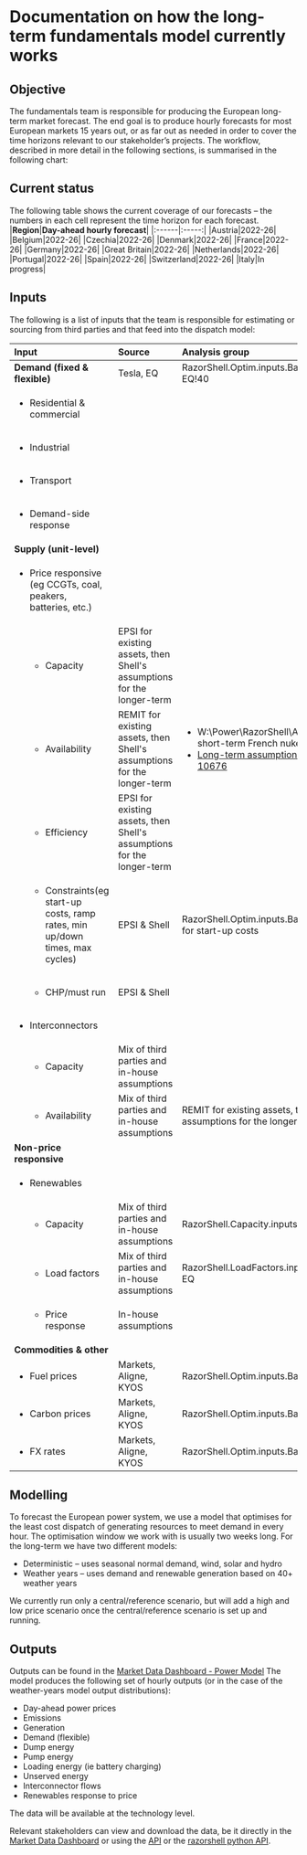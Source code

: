 # Documentation on how the long-term fundamentals model currently works
## Objective
The fundamentals team is responsible for producing the European long-term market forecast. The end goal is to produce hourly forecasts for most European markets 15 years out, or as far out as needed in order to cover the time horizons relevant to our stakeholder’s projects.
The workflow, described in more detail in the following sections, is summarised in the following chart:
## Current status
The following table shows the current coverage of our forecasts – the numbers in each cell represent the time horizon for each forecast.
|**Region**|**Day-ahead hourly forecast**|
|:------|:-----:|
|Austria|2022-26|
|Belgium|2022-26|
|Czechia|2022-26|
|Denmark|2022-26|
|France|2022-26|
|Germany|2022-26|
|Great Britain|2022-26|
|Netherlands|2022-26|
|Portugal|2022-26|
|Spain|2022-26|
|Switzerland|2022-26|
|Italy|In progress|

## Inputs
The following is a list of inputs that the team is responsible for estimating or sourcing from third parties and that feed into the dispatch model:

|**Input**|**Source**|**Analysis group**|
|:------|:-----|:-----|
|**Demand (fixed & flexible)**|Tesla, EQ|RazorShell.Optim.inputs.Base!0_WY-EQ!40|
|<ul><li>Residential & commercial</li></ul>|||
|<ul><li>Industrial</li></ul>|||
|<ul><li>Transport</li></ul>|||
|<ul><li>Demand-side response</li></ul>|||
|**Supply (unit-level)**|||
|<ul><li>Price responsive (eg CCGTs, coal, peakers, batteries, etc.)</li></ul>|||
|<ul><ul><li>Capacity</li></ul></ul>|EPSI for existing assets, then Shell's assumptions for the longer-term||
|<ul><ul><li>Availability</li></ul></ul>|REMIT for existing assets, then Shell's assumptions for the longer-term|<ul><li>W:\Power\RazorShell\Availability for short-term French nukes</li><li>[Long-term assumptions in curve 10676](https://marketdatadashboard.azurewebsites.net/curveAdmin/curveBuilderManager/10676)</li></ul>|
|<ul><ul><li>Efficiency</li></ul></ul>|EPSI for existing assets, then Shell's assumptions for the longer-term||
|<ul><ul><li>Constraints(eg start-up costs, ramp rates, min up/down times, max cycles)</li></ul></ul>|EPSI & Shell|RazorShell.Optim.inputs.Base!0.FuelPrice for start-up costs|
|<ul><ul><li>CHP/must run</li></ul></ul>|EPSI & Shell||
|<ul><li>Interconnectors</li></ul>|||
|<ul><ul><li>Capacity</li></ul></ul>|Mix of third parties and in-house assumptions||
|<ul><ul><li>Availability</li></ul></ul>|Mix of third parties and in-house assumptions|REMIT for existing assets, then Shell's assumptions for the longer-term|
|**Non-price responsive**|||
|<ul><li>Renewables</li></ul>|||
|<ul><ul><li>Capacity</li></ul></ul>|Mix of third parties and in-house assumptions|RazorShell.Capacity.inputs.Base_WY-EQ|
|<ul><ul><li>Load factors</li></ul></ul>|Mix of third parties and in-house assumptions|RazorShell.LoadFactors.inputs.Base_WY-EQ|
|<ul><ul><li>Price response</li></ul></ul>|In-house assumptions||
|**Commodities & other**|||
|<ul><li>Fuel prices</li></ul>|Markets, Aligne, KYOS|RazorShell.Optim.inputs.Base!0.FuelPrice|
|<ul><li>Carbon prices</li></ul>|Markets, Aligne, KYOS|RazorShell.Optim.inputs.Base!0.FuelPrice|
|<ul><li>FX rates</li></ul>|Markets, Aligne, KYOS|RazorShell.Optim.inputs.Base!0.FuelPrice|

## Modelling
To forecast the European power system, we use a model that optimises for the least cost dispatch of generating resources to meet demand in every hour. The optimisation window we work with is usually two weeks long.
For the long-term we have two different models:
- Deterministic – uses seasonal normal demand, wind, solar and hydro
- Weather years – uses demand and renewable generation based on 40+ weather years

We currently run only a central/reference scenario, but will add a high and low price scenario once the central/reference scenario is set up and running.

## Outputs
Outputs can be found in the [Market Data Dashboard - Power Model](https://marketdatadashboard.azurewebsites.net/powerModels/runner)
The model produces the following set of hourly outputs (or in the case of the weather-years model output distributions):
- Day-ahead power prices
- Emissions
- Generation
- Demand (flexible)
- Dump energy
- Pump energy
- Loading energy (ie battery charging)
- Unserved energy
- Interconnector flows
- Renewables response to price

The data will be available at the technology level.

Relevant stakeholders can view and download the data, be it directly in the  [Market Data Dashboard](https://marketdatadashboard.azurewebsites.net/powerModels/runner) or using the [API](https://systradingmarketdataapi.azurewebsites.net/index.html) or the [razorshell python API](https://github.com/sede-x/se-ee-mkta-razorshell-library).
